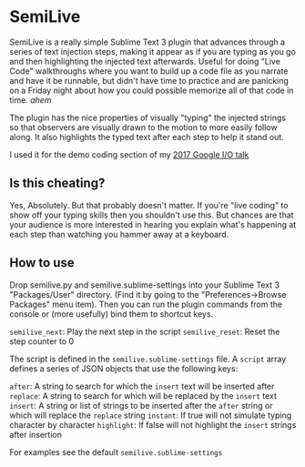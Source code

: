 SemiLive
=======================
SemiLive is a really simple Sublime Text 3 plugin that advances through a series
of text injection steps, making it appear as if you are typing as you go and
then highlighting the injected text afterwards. Useful for doing "Live Code"
walkthroughs where you want to build up a code file as you narrate and have it
be runnable, but didn't have time to practice and are panicking on a Friday
night about how you could possible memorize all of that code in time. *ahem*

The plugin has the nice properties of visually "typing" the injected strings so
that observers are visually drawn to the motion to more easily follow along. It
also highlights the typed text after each step to help it stand out.

I used it for the demo coding section of my [2017 Google I/O talk](https://youtu.be/jT2mR9WzJ7Y?t=18m16s)

Is this cheating?
-----------------
Yes, Absolutely. But that probably doesn't matter. If you're "live coding" to
show off your typing skills then you shouldn't use this. But chances are that
your audience is more interested in hearing you explain what's happening at
each step than watching you hammer away at a keyboard.

How to use
----------
Drop semilive.py and semilive.sublime-settings into your Sublime Text 3
"Packages/User" directory. (Find it by going to the
"Preferences->Browse Packages" menu item). Then you can run the plugin commands
from the console or (more usefully) bind them to shortcut keys.

 `semilive_next`: Play the next step in the script
 `semilive_reset`: Reset the step counter to 0

The script is defined in the `semilive.sublime-settings` file. A `script` array
defines a series of JSON objects that use the following keys:

 `after`: A string to search for which the `insert` text will be inserted after
 `replace`: A string to search for which will be replaced by the `insert` text
 `insert`: A string or list of strings to be inserted after the `after` string
           or which will replace the `replace` string
 `instant`: If true will not simulate typing character by character
 `highlight`: If false will not highlight the `insert` strings after insertion

For examples see the default `semilive.sublime-settings`